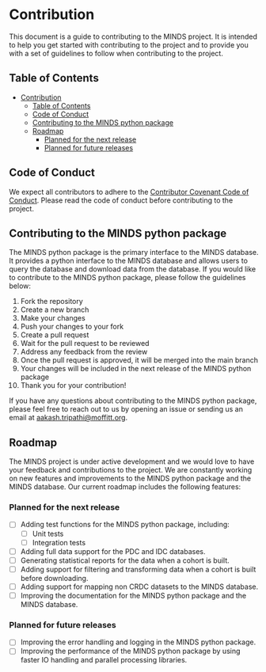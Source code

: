 # Contribution

This document is a guide to contributing to the MINDS project. It is intended to help you get started with contributing to the project and to provide you with a set of guidelines to follow when contributing to the project.

## Table of Contents

- [Contribution](#contribution)
  - [Table of Contents](#table-of-contents)
  - [Code of Conduct](#code-of-conduct)
  - [Contributing to the MINDS python package](#contributing-to-the-minds-python-package)
  - [Roadmap](#roadmap)
    - [Planned for the next release](#planned-for-the-next-release)
    - [Planned for future releases](#planned-for-future-releases)

## Code of Conduct

We expect all contributors to adhere to the [Contributor Covenant Code of Conduct](CODE_OF_CONDUCT.md). Please read the code of conduct before contributing to the project.

## Contributing to the MINDS python package

The MINDS python package is the primary interface to the MINDS database. It provides a python interface to the MINDS database and allows users to query the database and download data from the database. If you would like to contribute to the MINDS python package, please follow the guidelines below:

1. Fork the repository
2. Create a new branch
3. Make your changes
4. Push your changes to your fork
5. Create a pull request
6. Wait for the pull request to be reviewed
7. Address any feedback from the review
8. Once the pull request is approved, it will be merged into the main branch
9. Your changes will be included in the next release of the MINDS python package
10. Thank you for your contribution!

If you have any questions about contributing to the MINDS python package, please feel free to reach out to us by opening an issue or sending us an email at [aakash.tripathi@moffitt.org](mailto:aakash.tripathi@moffitt.org).

## Roadmap

The MINDS project is under active development and we would love to have your feedback and contributions to the project. We are constantly working on new features and improvements to the MINDS python package and the MINDS database. Our current roadmap includes the following features:

### Planned for the next release

- [ ] Adding test functions for the MINDS python package, including:
  - [ ] Unit tests
  - [ ] Integration tests
- [ ] Adding full data support for the PDC and IDC databases.
- [ ] Generating statistical reports for the data when a cohort is built.
- [ ] Adding support for filtering and transforming data when a cohort is built before downloading.
- [ ] Adding support for mapping non CRDC datasets to the MINDS database.
- [ ] Improving the documentation for the MINDS python package and the MINDS database.

### Planned for future releases

- [ ] Improving the error handling and logging in the MINDS python package.
- [ ] Improving the performance of the MINDS python package by using faster IO handling and parallel processing libraries.

